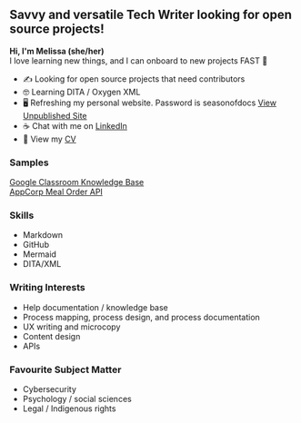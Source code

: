 ## Savvy and versatile Tech Writer looking for open source projects!
**Hi, I'm Melissa (she/her)**  
I love learning new things, and I can onboard to new projects FAST 🚀

- ✍️ Looking for open source projects that need contributors
- 🤓 Learning DITA / Oxygen XML
- 🖥️ Refreshing my personal website. Password is seasonofdocs [View Unpublished Site](https://ladybug-lily-h35j.squarespace.com/)
- ☕ Chat with me on [LinkedIn](https://www.linkedin.com/in/melissaligertwood/)
- 📃 View my [CV](https://drive.google.com/file/d/1BCCF1csjqJ8StowXno7sRdKqB6t2amtY/view)

### Samples
[Google Classroom Knowledge Base](https://github.com/TechWriterMelissa/student-portfolio/tree/main/Classroom%20KBAs)  
[AppCorp Meal Order API](https://github.com/TechWriterMelissa/student-portfolio/tree/main/Mock-API-Sample)

### Skills
- Markdown
- GitHub
- Mermaid
- DITA/XML

### Writing Interests
- Help documentation / knowledge base
- Process mapping, process design, and process documentation
- UX writing and microcopy
- Content design
- APIs

### Favourite Subject Matter
- Cybersecurity
- Psychology / social sciences
- Legal / Indigenous rights
